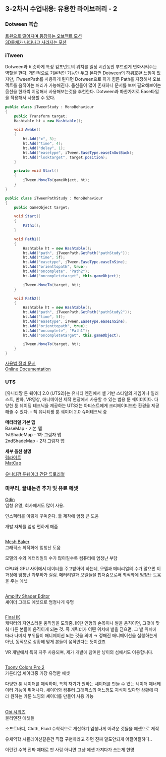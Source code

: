 <h2>3-2차시 수업내용: 유용한 라이브러리 - 2</h2>

<h3>Dotween 복습</h3>

<a href="https://blog.naver.com/hana100494/222376994094">트윈으로 떨어지며 등장하는 오브젝트 모션</a><br>
<a href="https://blog.naver.com/hana100494/222439624700">3D물체가 나타나고 사라지는 모션</a><br>

<h3>iTween</h3>

Dotween과 비슷하게 특정 컴포넌트의 위치를 일정 시간동안 부드럽게 변화시켜주는 역할을 한다. 개인적으로 기본적인 기능만 두고 본다면 Dotween의 하위호환 느낌이 있지만, iTweenPath를 사용하게 된다면 Dotween으로 하기 힘든 Path를 지정해서 오브젝트를 움직이는 처리가 가능해진다. 옵션들이 많이 존재하니 문서를 보며 필요해보이는 옵션을 한개씩 지정해서 사용해보는것을 추천한다. Dotween과 마찬가지로 Ease타입을 적용해서 사용할 수 있다.

```C#
public class iTweenStudy : MonoBehaviour
{
    public Transform target;
    Hashtable ht = new Hashtable();

    void Awake()
    {
        ht.Add("x", 3);
        ht.Add("time", 4);
        ht.Add("delay", 1);
        ht.Add("easetype", iTween.EaseType.easeInOutBack);
        ht.Add("looktarget", target.position);
    }

    private void Start()
    {
        iTween.MoveTo(gameObject, ht);
    }
}

```

```C#
public class iTweenPathStudy : MonoBehaviour
{
    public GameObject target;

    void Start()
    {
        Path1();
    }

    void Path1()
    {
        Hashtable ht = new Hashtable();
        ht.Add("path", iTweenPath.GetPath("pathStudy"));
        ht.Add("time", 5f);
        ht.Add("easetype", iTween.EaseType.easeInSine);
        ht.Add("orienttopath", true);
        ht.Add("oncomplete", "Path2");
        ht.Add("oncompletetarget", this.gameObject);

        iTween.MoveTo(target, ht);
    }

    void Path2()
    {
        Hashtable ht = new Hashtable();
        ht.Add("path", iTweenPath.GetPath("pathStudy2"));
        ht.Add("time", 5f);
        ht.Add("easetype", iTween.EaseType.easeInSine);
        ht.Add("orienttopath", true);
        ht.Add("oncomplete", "Path1");
        ht.Add("oncompletetarget", this.gameObject);

        iTween.MoveTo(target, ht);
    }
}
```

<a href="https://teddy.tistory.com/14">사용법 정리 문서</a><br>
<a href="http://www.pixelplacement.com/itween/index.php">Online Documentation</a>

<h3>UTS</h3>

[유니티짱 툰 쉐이더 2.0 (UTS2)]는 유니티 엔진에서 셀 기반 스타일의 게임이나 일러스트, 만화, VR영상, 애니메이션 제작 현장에서 사용할 수 있는 범용 툰 쉐이더이다. 다양한 툰 쉐이딩 테크닉을 제공하는 UTS2는 아티스트에게 크리에이티브한 환경을 제공해줄 수 있다. - 책 유니티짱 툰 쉐이더 2.0 슈퍼테크닉 중

<b>메터리얼 기본 맵</b><br>
BaseMap - 기본 맵<br>
1stShadeMap - 1차 그림자 맵<br>
2ndShadeMap - 2차 그림자 맵

<b>세부 옵션 설명</b><br>
<a href="https://m.blog.naver.com/sorkelf/40135726372">림라이트</a><br>
<a href="https://ozlael.tistory.com/41">MatCap</a><br>
<br>
<a href="https://www.youtube.com/watch?v=_oTP_kndsZs">유니티짱 툰쉐이더 간단 튜토리얼</a><br>


<h3>마무리, 끝내는겸 추가 및 유료 에셋</h3>

<a href="https://assetstore.unity.com/packages/tools/utilities/odin-inspector-and-serializer-89041">Odin</a><br>
엄청 유명, 회사에서도 많이 사용.

인스펙터를 이렇게 꾸며준다. 툴 제작에 엄청 큰 도움

개발 자체를 엄청 편하게 해줌
<br><br>

<a href="https://assetstore.unity.com/packages/tools/modeling/mesh-baker-5017">Mesh Baker</a><br>
그래픽스 최적화에 엄청난 도움

모델의 수와 메터리얼의 수가 많아질수록 컴퓨터에 엄청난 부담

CPU와 GPU 사이에서 데이터를 주고받아야 하는데, 모델과 메터리얼의 수가 많으면 이 과정에 엄청난 과부하가 걸림. 메터리얼과 모델들을 합쳐줌으로써 최적화에 엄청난 도움을 주는 에셋
<br><br>

<a href="https://assetstore.unity.com/packages/tools/visual-scripting/amplify-shader-editor-68570">Amplify Shader Editor</a><br>
셰이더 그래프 에셋으로 엄청나게 유명
<br><br>

<a href="https://assetstore.unity.com/packages/tools/animation/final-ik-14290">Final IK</a><br>캐릭터의 자연스러운 움직임을 도와줌. IK란 인형의 손목이나 발을 움직이면, 그것에 맞춰 다른 본들이 움직이게 되는 것. 즉 캐릭터가 어떤 위치에 발을 딛으면, 그 발 위치에 따라 나머지 부위들이 애니메이션 되는 것을 의미 → 정해진 애니메이션을 실행하는게 아닌, 동적으로 상황에 맞게 본들이 움직인다는 뜻이겠죠

VR 개발에서 특히 자주 사용되며, 제가 개발에 참여한 냥이의 섬에서도 이용합니다.
<br><br>

<a href="https://assetstore.unity.com/packages/vfx/shaders/toony-colors-pro-2-8105">Toony Colors Pro 2</a><br>
카툰타입 셰이더중 가장 유명한 에셋

다양한 툰 셰이더를 제작하며, 특히 자기가 원하는 셰이더를 만들 수 있는 셰이더 제너레이터 기능이 뛰어나다. 셰이더와 컴퓨터 그래픽스의 어느정도 지식이 있다면 상황에 따라 원하는 카툰 느낌의 셰이더를 만들어 사용 가능
<br><br>

<a href="https://assetstore.unity.com/publishers/5170">Obi 시리즈</a><br>
물리엔진 에셋들

소프트바디, Cloth, Fluid 수학적으로 계산하기 엄청나게 어려운 것들을 에셋으로 제작

유체역학 시뮬레이션같은건 직접 구현하라고 하면 진짜 말도안되게 어질어질하다..

이런건 수학 진짜 제대로 판 사람 아니면 그냥 에셋 가져다가 쓰는게 현명
<br><br>